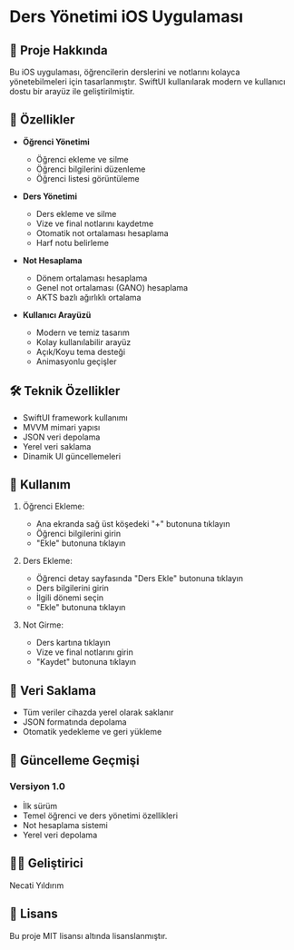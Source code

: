 # Ders Yönetimi iOS Uygulaması

## 📱 Proje Hakkında

Bu iOS uygulaması, öğrencilerin derslerini ve notlarını kolayca yönetebilmeleri için tasarlanmıştır. SwiftUI kullanılarak modern ve kullanıcı dostu bir arayüz ile geliştirilmiştir.

## 🌟 Özellikler

- **Öğrenci Yönetimi**
  - Öğrenci ekleme ve silme
  - Öğrenci bilgilerini düzenleme
  - Öğrenci listesi görüntüleme

- **Ders Yönetimi**
  - Ders ekleme ve silme
  - Vize ve final notlarını kaydetme
  - Otomatik not ortalaması hesaplama
  - Harf notu belirleme

- **Not Hesaplama**
  - Dönem ortalaması hesaplama
  - Genel not ortalaması (GANO) hesaplama
  - AKTS bazlı ağırlıklı ortalama

- **Kullanıcı Arayüzü**
  - Modern ve temiz tasarım
  - Kolay kullanılabilir arayüz
  - Açık/Koyu tema desteği
  - Animasyonlu geçişler

## 🛠 Teknik Özellikler

- SwiftUI framework kullanımı
- MVVM mimari yapısı
- JSON veri depolama
- Yerel veri saklama
- Dinamik UI güncellemeleri

## 📲 Kullanım

1. Öğrenci Ekleme:
   - Ana ekranda sağ üst köşedeki "+" butonuna tıklayın
   - Öğrenci bilgilerini girin
   - "Ekle" butonuna tıklayın

2. Ders Ekleme:
   - Öğrenci detay sayfasında "Ders Ekle" butonuna tıklayın
   - Ders bilgilerini girin
   - İlgili dönemi seçin
   - "Ekle" butonuna tıklayın

3. Not Girme:
   - Ders kartına tıklayın
   - Vize ve final notlarını girin
   - "Kaydet" butonuna tıklayın

## 💾 Veri Saklama

- Tüm veriler cihazda yerel olarak saklanır
- JSON formatında depolama
- Otomatik yedekleme ve geri yükleme

## 🔄 Güncelleme Geçmişi

### Versiyon 1.0
- İlk sürüm
- Temel öğrenci ve ders yönetimi özellikleri
- Not hesaplama sistemi
- Yerel veri depolama

## 👨‍💻 Geliştirici

Necati Yıldırım

## 📝 Lisans

Bu proje MIT lisansı altında lisanslanmıştır. 